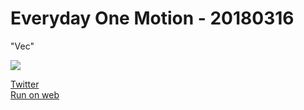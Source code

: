 # Everyday One Motion - 20180316  

"Vec"  

![](https://i.imgur.com/18R058N.gif)  

[Twitter](https://twitter.com/motions_work/status/974312063978766336)  
[Run on web](http://fms-cat-eom.github.io/20180316/dist)  

